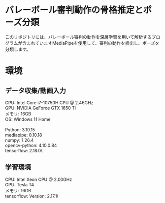 # バレーボール審判動作の骨格推定とポーズ分類

このリポジトリには、バレーボール審判の動作を深層学習を用いて解析するプログラムが含まれていますMediaPipeを使用して、審判の動作を検出し、ポーズを分類します。

# 環境

## データ収集/動画入力
CPU: Intel Core i7-10750H CPU @ 2.46GHz \
GPU: NVIDIA GeForce GTX 1650 Ti \
メモリ: 16GB \
OS: Windows 11 Home \
\
Python: 3.10.15 \
mediapipe: 0.10.18\
numpy: 1.26.4\
opencv-python: 4.10.0.84\
tensorflow: 2.18.0\

## 学習環境
CPU: Intel Xeon CPU @ 2.00GHz\
GPU: Tesla T4\
メモリ: 16GB\
tensorflow: Version: 2.17.1\

